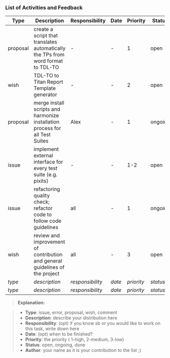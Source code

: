 ### List of Activities and Feedback

Type | Description | Responsibility | Date | Priority | Status | Author
---- | ----------- | -------------- | ---- | -------- | ------ | ------
proposal | create a script that translates automatically the TPs from word format to TDL-TO | - | - | 1 | open | Sascha
wish | TDL-TO to Titan Report Template generator | - | - | 2 | open | Alex
proposal | merge install scripts and harmonize installation process for all Test Suites | Alex | - | 1 | ongoing | Alex
issue | implement external interface for every test suite (e.g. pixits) | - | - | 1-2 | open | Sascha
issue | refactoring quality check; refactor code to follow code guidelines | all | - | 1 | ongoing | Axel
wish | review and improvement of contribution and general guidelines of the project | all | - | 3 | open | Sascha
*type* | *description* | *responsibility* | *date* | *priority* | *status* | *author*
*type* | *description* | *responsibility* | *date* | *priority* | *status* | *author*

> **Explanation:**

> - **Type**:  issue, error, proposal, wish, comment
>- **Description**: describe your distribution here
>- **Responsibility**: (opt) if you know sb or you would like to work on this task, write down here
>- **Date**:  (opt) when to be finished?
>- **Priority**: the priority ( 1-high, 2-medium, 3-low)
>- **Status**: open, ongoing, done 
>- **Author**: your name as it is your contribution to the list ;)
